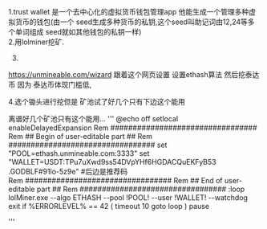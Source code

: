 1.trust wallet 是一个去中心化的虚拟货币钱包管理app
他能生成一个管理多种虚拟货币的钱包(由一个 seed生成多种货币的私钥,这个seed叫助记词由12,24等多个单词组成 seed就如其他钱包的私钥一样)  
2.用lolminer挖矿.

3. 
https://unmineable.com/wizard
跟着这个网页设置 设置ethash算法 然后挖泰达币 因为 泰达币体现门槛低,

4.选个锄头进行挖但是 矿池试了好几个只有下边这个能用

离谱好几个矿池只有这个能用...
''' 
@echo off
setlocal enableDelayedExpansion
Rem #################################
Rem ## Begin of user-editable part ##
Rem #################################
set "POOL=ethash.unmineable.com:3333"
set "WALLET=USDT:TPu7uXwd9ss54DVpYHf6HGDACQuEKFyB53
.GODBLF#91lo-5z9e" #后边是推荐码                   
Rem #################################
Rem ##  End of user-editable part  ##
Rem #################################
:loop
lolMiner.exe --algo ETHASH --pool !POOL! --user !WALLET! --watchdog exit
if %ERRORLEVEL% == 42 (
  timeout 10
  goto loop
)
pause

'''